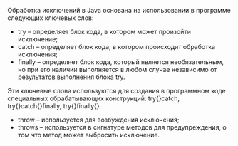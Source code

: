 Обработка исключений в Java основана на использовании в программе следующих ключевых слов:

- try – определяет блок кода, в котором может произойти исключение;
- catch – определяет блок кода, в котором происходит обработка исключения;
- finally – определяет блок кода, который является необязательным, но при его наличии выполняется в любом случае независимо от результатов выполнения блока try.

Эти ключевые слова используются для создания в программном коде специальных обрабатывающих конструкций: try{}catch, try{}catch{}finally, try{}finally{}.

- throw – используется для возбуждения исключения;
- throws – используется в сигнатуре методов для предупреждения, о том что метод может выбросить исключение.